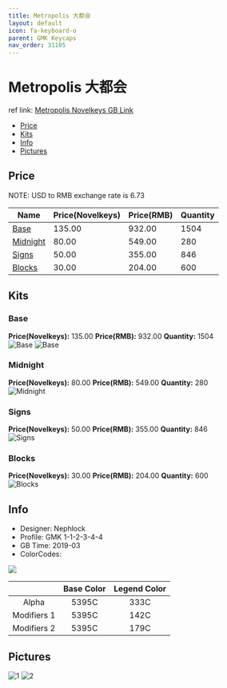```yaml
---
title: Metropolis 大都会
layout: default
icon: fa-keyboard-o
parent: GMK Keycaps
nav_order: 31105
---
```


# Metropolis 大都会

ref link: [Metropolis Novelkeys GB Link](https://novelkeys.xyz/collections/group-buys/products/gmk-metropolis-gb)
* [Price](#price)
* [Kits](#kits)
* [Info](#info)
* [Pictures](#pictures)


## Price  
NOTE: USD to RMB exchange rate is 6.73

| Name          | Price(Novelkeys)    |  Price(RMB) | Quantity |
| ------------- | ------------ |  ---------- | -------- |
|[Base](#base)|135.00|932.00|1504|
|[Midnight](#midnight)|80.00|549.00|280|
|[Signs](#signs)|50.00|355.00|846|
|[Blocks](#blocks)|30.00|204.00|600|


## Kits
### Base
**Price(Novelkeys):** 135.00    **Price(RMB):** 932.00    **Quantity:** 1504  
<img src="{{ 'assets/images/gmk-keycaps/metropolis/kits_pics/base.png' | relative_url }}" alt="Base" class="image featured">
<img src="{{ 'assets/images/gmk-keycaps/metropolis/kits_pics/extra.png' | relative_url }}" alt="Base" class="image featured">

### Midnight
**Price(Novelkeys):** 80.00    **Price(RMB):** 549.00    **Quantity:** 280  
<img src="{{ 'assets/images/gmk-keycaps/metropolis/kits_pics/midnight.png' | relative_url }}" alt="Midnight" class="image featured">

### Signs
**Price(Novelkeys):** 50.00    **Price(RMB):** 355.00    **Quantity:** 846  
<img src="{{ 'assets/images/gmk-keycaps/metropolis/kits_pics/signs.png' | relative_url }}" alt="Signs" class="image featured">

### Blocks
**Price(Novelkeys):** 30.00    **Price(RMB):** 204.00    **Quantity:** 600  
<img src="{{ 'assets/images/gmk-keycaps/metropolis/kits_pics/blocks.png' | relative_url }}" alt="Blocks" class="image featured">


## Info
* Designer: Nephlock
* Profile: GMK 1-1-2-3-4-4
* GB Time: 2019-03
* ColorCodes:  
<img src="{{ 'assets/images/gmk-keycaps/metropolis/color.png' | relative_url }}" atl="color" class="image featured">

| |Base Color     | Legend Color
| :-------------: | :-------------: | :------------:
|Alpha|5395C|333C
|Modifiers 1|5395C|142C
|Modifiers 2|5395C|179C


## Pictures
<img src="{{ 'assets/images/gmk-keycaps/metropolis/rendering_pics/1.jpg' | relative_url }}" alt="1" class="image featured">
<img src="{{ 'assets/images/gmk-keycaps/metropolis/rendering_pics/2.jpg' | relative_url }}" alt="2" class="image featured">
